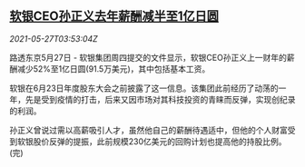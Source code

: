 <!--1622088062000-->
[软银CEO孙正义去年薪酬减半至1亿日圆](https://cn.reuters.com/article/softbank-ceo-compensations-0527-thur-idCNKCS2D80BL)
------

<div><i>2021-05-27T03:53:04Z</i></div><p>路透东京5月27日 - 软银集团周四提交的文件显示，软银CEO孙正义上一财年的薪酬减少52%至1亿日圆(91.5万美元)，其中包括基本工资。</p><p>软银在6月23日年度股东大会之前披露了这一信息。该集团此前经历了动荡的一年，先是受到疫情的打击，后来又因市场对其科技投资的青睐而反弹，实现创纪录的利润。</p><p>孙正义曾说过需以高薪吸引人才，虽然他自己的薪酬待遇适中，但他的个人财富受到软银股价反弹的提振，此前规模230亿美元的回购计划也提高他的持股比例。(完)</p>
